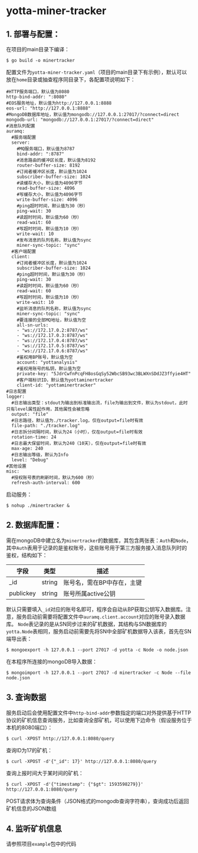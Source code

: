 # yotta-miner-tracker

## 1. 部署与配置：

在项目的main目录下编译：
```
$ go build -o minertracker
```
配置文件为`yotta-miner-tracker.yaml`（项目的main目录下有示例），默认可以放在`home`目录或抽查程序同目录下，各配置项说明如下：
```
#HTTP服务端口，默认值为8080
http-bind-addr: ":8080"
#EOS服务地址，默认值为http://127.0.0.1:8888
eos-url: "http://127.0.0.1:8888"
#MongoDB数据库地址，默认值为mongodb://127.0.0.1:27017/?connect=direct
mongodb-url: "mongodb://127.0.0.1:27017/?connect=direct"
#消息队列配置
auramq:
  #服务端配置
  server:
    #MQ服务端口，默认值为8787
    bind-addr: ":8787"
    #消息路由的缓冲区长度，默认值为8192
    router-buffer-size: 8192
    #订阅者缓冲区长度，默认值为1024
    subscriber-buffer-size: 1024
    #读缓存大小，默认值为4096字节
    read-buffer-size: 4096
    #写缓存大小，默认值为4096字节
    write-buffer-size: 4096
    #ping超时时间，默认值为30（秒）
    ping-wait: 30
    #读超时时间，默认值为60（秒）
    read-wait: 60
    #写超时时间，默认值为10（秒）
    write-wait: 10
    #发布消息的队列名称，默认值为sync
    miner-sync-topic: "sync"
  #客户端配置
  client:
    #订阅者缓冲区长度，默认值为1024
    subscriber-buffer-size: 1024
    #ping超时时间，默认值为30（秒）
    ping-wait: 30
    #读超时时间，默认值为60（秒）
    read-wait: 60
    #写超时时间，默认值为10（秒）
    write-wait: 10
    #监听消息的队列名称，默认值为sync
    miner-sync-topic: "sync"
    #要连接的全部MQ地址，默认值为空
    all-sn-urls:
    - "ws://172.17.0.2:8787/ws"
    - "ws://172.17.0.3:8787/ws"
    - "ws://172.17.0.4:8787/ws"
    - "ws://172.17.0.5:8787/ws"
    - "ws://172.17.0.6:8787/ws"
    #鉴权用BP账号，默认值为空
    account: "yottanalysis"
    #鉴权用账号的私钥，默认值为空
    private-key: "5JdrCwfnPcqFH8osGqSy52WbcSB93wc3BLWXnSDdJZ3ffyie4HT"
    #客户端标识ID，默认值为yottaminertracker
    client-id: "yottaminertracker"
#日志配置
logger:
  #日志输出类型：stdout为输出到标准输出流，file为输出到文件，默认为stdout，此时只有level属性起作用，其他属性会被忽略
  output: "file"
  #日志路径，默认值为./tracker.log，仅在output=file时有效
  file-path: "./tracker.log"
  #日志拆分间隔时间，默认为24（小时），仅在output=file时有效
  rotation-time: 24
  #日志最大保留时间，默认为240（10天），仅在output=file时有效
  max-age: 240
  #日志输出等级，默认为Info
  level: "Debug"
#其他设置
misc:
  #授权账号表的刷新时间，默认为600（秒）
  refresh-auth-interval: 600

```
启动服务：
```
$ nohup ./minertracker &
```
## 2. 数据库配置：
需在mongoDB中建立名为`minertracker`的数据库，其包含两张表：`Auth`和`Node`，其中`Auth`表用于记录的是鉴权账号，这些账号用于第三方服务接入消息队列时的鉴权，结构如下：

| 字段 | 类型 | 描述 |
| ---- | ---- | ---- |
| _id | string | 账号名，需在BP中存在，主键 |
| publickey | string | 账号所属active公钥 |

默认只需要填入`_id`对应的账号名即可，程序会自动从BP获取公钥写入数据库。注意，服务启动前需要将配置文件中`auramq.client.account`对应的账号录入数据库。
`Node`表记录的是从SN同步过来的矿机数据，其结构与SN数据库的`yotta.Node`表相同，服务启动前需要先将SN中全部矿机数据导入该表，首先在SN端导出表：
```
$ mongoexport -h 127.0.0.1 --port 27017 -d yotta -c Node -o node.json
```
在本程序所连接的mongoDB导入数据：
```
$ mongoimport -h 127.0.0.1 --port 27017 -d minertracker -c Node --file node.json
```

## 3. 查询数据
服务启动后会使用配置文件中`http-bind-addr`参数指定的端口对外提供基于HTTP协议的矿机信息查询服务，比如查询全部矿机，可以使用下边命令（假设服务位于本机的8080端口）：
```
$ curl -XPOST http://127.0.0.1:8080/query
```

查询ID为17的矿机：
```
$ curl -XPOST -d'{"_id": 17}' http://127.0.0.1:8080/query
```
查询上报时间大于某时间的矿机：
```
$ curl -XPOST -d'{"timestamp": {"$gt": 1593598279}}' http://127.0.0.1:8080/query
```
POST请求体为查询条件（JSON格式的mongodb查询字符串），查询成功后返回矿机信息的JSON数组

## 4. 监听矿机信息
请参照项目`example`包中的代码